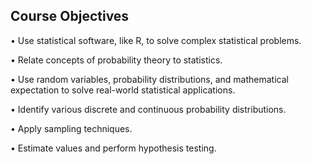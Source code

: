 ## Course Objectives

• Use statistical software, like R, to solve complex statistical problems.

• Relate concepts of probability theory to statistics.

• Use random variables, probability distributions, and mathematical expectation to solve real-world statistical applications.

• Identify various discrete and continuous probability distributions.

• Apply sampling techniques.

• Estimate values and perform hypothesis testing.
